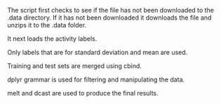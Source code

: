 The script first checks to see if the file has not been downloaded to the .data directory. If it has not been downloaded it 
downloads the file and unzips it to the .data folder.

It next loads the activity labels.

Only labels that are for standard deviation and mean are used.

Training and test sets are merged using cbind.

dplyr grammar is used for filtering and manipulating the data.

melt and dcast are used to produce the final results.
